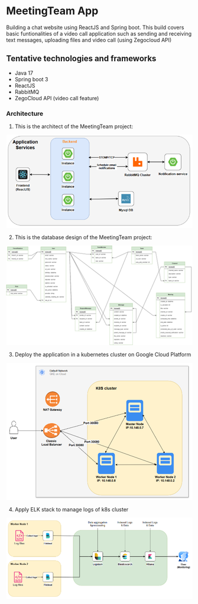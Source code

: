 # MeetingTeam App

Building a chat website using ReactJS and Spring boot. This build covers basic funtionalities of a video call application such as sending and receiving text messages, uploading files and video call (using Zegocloud API)

## Tentative technologies and frameworks
 - Java 17
 - Spring boot 3
 - ReactJS
 - RabbitMQ
 - ZegoCloud API (video call feature)

### Architecture

1. This is the architect of the MeetingTeam project:

![Applications Image](images/applications.png)

2. This is the database design of the MeetingTeam project:

![Database Image](images/database.png)

3. Deploy the application in a kubernetes cluster on Google Cloud Platform

![K8s-cluster Image](images/k8s-cluster.png)

4. Apply ELK stack to manage logs of k8s cluster

![Elk Image](images/elk.png)
